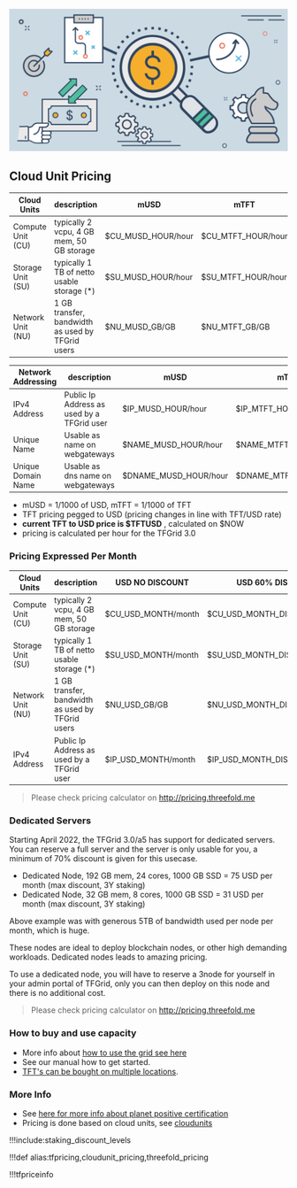 
![](img/tfgrid_pricing.jpg)

## Cloud Unit Pricing

| Cloud Units       | description                                      | mUSD               | mTFT               |
| ----------------- | ------------------------------------------------ | ------------------ | ------------------ |
| Compute Unit (CU) | typically 2 vcpu, 4 GB mem, 50 GB storage        | $CU_MUSD_HOUR/hour | $CU_MTFT_HOUR/hour |
| Storage Unit (SU) | typically 1 TB of netto usable storage (*)       | $SU_MUSD_HOUR/hour | $SU_MTFT_HOUR/hour |
| Network Unit (NU) | 1 GB transfer, bandwidth as used by TFGrid users | $NU_MUSD_GB/GB      | $NU_MTFT_GB/GB     |


| Network Addressing | description                                | mUSD                  | mTFT                  |
| ------------------ | ------------------------------------------ | --------------------- | --------------------- |
| IPv4 Address       | Public Ip Address as used by a TFGrid user | $IP_MUSD_HOUR/hour    | $IP_MTFT_HOUR/hour    |
| Unique Name        | Usable as name on webgateways              | $NAME_MUSD_HOUR/hour  | $NAME_MTFT_HOUR/hour  |
| Unique Domain Name | Usable as dns name on webgateways          | $DNAME_MUSD_HOUR/hour | $DNAME_MTFT_HOUR/hour |

- mUSD = 1/1000 of USD, mTFT = 1/1000 of TFT
- TFT pricing pegged to USD (pricing changes in line with TFT/USD rate)
- **current TFT to USD price is $TFTUSD** , calculated on $NOW
- pricing is calculated per hour for the TFGrid 3.0
<!-- - pricing of capacity of certified farmers is 25% more (x 1.25) (future development) -->


### Pricing Expressed Per Month

| Cloud Units       | description                                      | USD NO DISCOUNT     | USD 60% DISCOUNT                 |
| ----------------- | ------------------------------------------------ | ------------------- | ---------------------------- |
| Compute Unit (CU) | typically 2 vcpu, 4 GB mem, 50 GB storage        | $CU_USD_MONTH/month | $CU_USD_MONTH_DISCOUNT/month |
| Storage Unit (SU) | typically 1 TB of netto usable storage (*)       | $SU_USD_MONTH/month | $SU_USD_MONTH_DISCOUNT/month |
| Network Unit (NU) | 1 GB transfer, bandwidth as used by TFGrid users | $NU_USD_GB/GB       | $NU_USD_MONTH_DISCOUNT/GB    |
| IPv4 Address      | Public Ip Address as used by a TFGrid user       | $IP_USD_MONTH/month | $IP_USD_MONTH_DISCOUNT/month |


> Please check pricing calculator on http://pricing.threefold.me

### Dedicated Servers

Starting April 2022, the TFGrid 3.0/a5 has support for dedicated servers. You can reserve a full server and the server is only usable for you, a minimum of 70% discount is given for this usecase.

- Dedicated Node, 192 GB mem, 24 cores, 1000 GB SSD = 75 USD per month (max discount, 3Y staking)
- Dedicated Node, 32 GB mem, 8 cores, 1000 GB SSD = 31 USD per month (max discount, 3Y staking)

Above example was with generous 5TB of bandwidth used per node per month, which is huge.

These nodes are ideal to deploy blockchain nodes, or other high demanding workloads. Dedicated nodes leads to amazing pricing.

To use a dedicated node, you will have to reserve a 3node for yourself in your admin portal of TFGrid, only you can then deploy on this node and there is no additional cost.

> Please check pricing calculator on http://pricing.threefold.me


### How to buy and use capacity

- More info about [how to use the grid see here](grid_use)
- See our manual how to get started.
- [TFT's can be bought on multiple locations](how_to_buy).

### More Info

- See [here for more info about planet positive certification](certified_farming)
- Pricing is done based on cloud units, see [cloudunits](cloudunits)

!!!include:staking_discount_levels

!!!def alias:tfpricing,cloudunit_pricing,threefold_pricing

!!!tfpriceinfo
